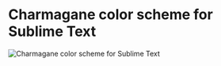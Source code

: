 # Charmagane color scheme for Sublime Text
![Charmagane color scheme for Sublime Text](https://i.imgur.com/61AzvdE.png)
